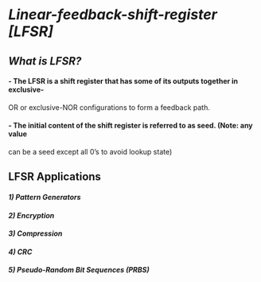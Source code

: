 # *Linear-feedback-shift-register [LFSR]*
## *What is LFSR?*

#### - The LFSR is a shift register that has some of its outputs together in exclusive-
OR or exclusive-NOR configurations to form a feedback path.

#### - The initial content of the shift register is referred to as seed. (Note: any value
can be a seed except all 0’s to avoid lookup state)

## LFSR Applications
#### *1) Pattern Generators*
#### *2) Encryption*
#### *3) Compression*
#### *4) CRC*
#### *5) Pseudo-Random Bit Sequences (PRBS)*
